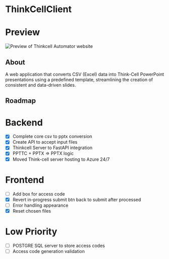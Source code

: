 # ThinkCellClient

# Preview
<img src="https://i.ibb.co/HLnvmBqP/think-Cell-Automator-Preview.jpg" alt="Preview of Thinkcell Automator website" width="auto" height="auto">

## About

A web application that converts CSV (Excel) data into Think-Cell PowerPoint presentations using a predefined template, streamlining the creation of consistent and data-driven slides.

## Roadmap

# Backend
- [x] Complete core csv to pptx conversion
- [x] Create API to accept input files
- [x] Thinkcell Server to FastAPI integration
- [x] PPTTC + PPTX => PPTX logic
- [x] Moved Think-cell server hosting to Azure 24/7

# Frontend
- [ ] Add box for access code
- [x] Revert in-progress submit btn back to submit after processed
- [ ] Error handling appearance
- [x] Reset chosen files

# Low Priority
- [ ] POSTGRE SQL server to store access codes
- [ ] Access code generation validation
